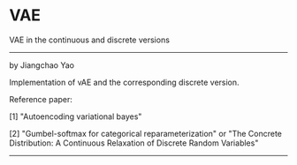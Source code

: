 # VAE
VAE in the continuous and discrete versions

------------------------------------------------------------------
by Jiangchao Yao

Implementation of vAE and the corresponding discrete version.


Reference paper:

[1] "Autoencoding variational bayes"

[2] "Gumbel-softmax for categorical reparameterization" or "The Concrete Distribution: A Continuous Relaxation of Discrete Random Variables"

------------------------------------------------------------------
